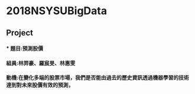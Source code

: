 # 2018NSYSUBigData
## **Project**
#### * 題目:預測股價
#### 組員:林羿豪、羅宸旻、林惠雯
#### 動機:在變化多端的股票市場，我們是否能由過去的歷史資訊透過機器學習的技術達到對未來股價有效的預測，
